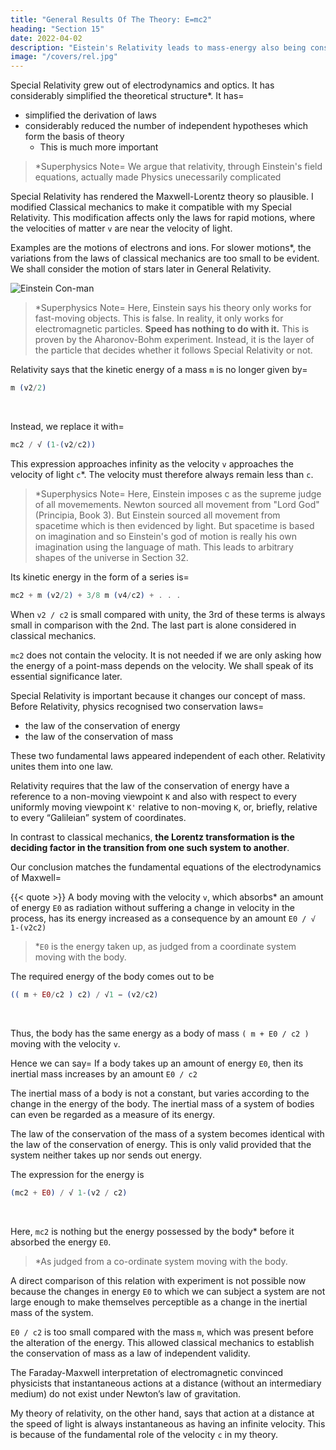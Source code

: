 ```yaml
---
title: "General Results Of The Theory: E=mc2"
heading: "Section 15"
date: 2022-04-02
description: "Eistein's Relativity leads to mass-energy also being constrained by c, leading to E = mc2"
image: "/covers/rel.jpg"
---
```




Special Relativity grew out of electrodynamics and optics. It has considerably simplified the theoretical structure*. It has= 
- simplified the derivation of laws
- considerably reduced the number of independent hypotheses which form the basis of theory
  - This is much more important

> *Superphysics Note=  We argue that relativity, through Einstein's field equations, actually made Physics unecessarily complicated



Special Relativity has rendered the Maxwell-Lorentz theory so plausible.<!-- , that the latter would have been generally accepted by physicists even if experiment had decided less unequivocally in its favour. --> I modified Classical mechanics to make it compatible with my <!--  needed to be modified before it could come into line with the demands of the --> Special Relativity. <span style="color=  red">This modification affects only the laws for rapid motions, where the velocities of matter `v` are near the velocity of light</span>. 

Examples are the motions of electrons and ions. For slower motions*, the variations from the laws of classical mechanics are too small to be evident. We shall consider the motion of stars later in General Relativity.


![Einstein Con-man](/avatars/einbla.png)

> *Superphysics Note=  Here, Einstein says his theory only works for fast-moving objects. This is false. In reality, it only works for electromagnetic particles. <b>Speed has nothing to do with it.</b> This is proven by the Aharonov-Bohm experiment. Instead, it is the layer of the particle that decides whether it follows Special Relativity or not. 



Relativity says that the kinetic energy of a mass `m` is no longer given by= 

``` elixir
m (v2/2) 
```

<br>

Instead, we replace it with= 

``` elixir
mc2 / √ (1-(v2/c2))
```

This expression approaches infinity as the velocity `v` approaches the velocity of light `c`*.  The velocity must therefore always remain less than `c`. <!-- , however great may be the energies used to produce the acceleration.  -->


> *Superphysics Note=  Here, Einstein imposes c as the supreme judge of all movemements. Newton sourced all movement from "Lord God" (Principia, Book 3). But Einstein sourced all movement from spacetime which is then evidenced by light. But spacetime is based on imagination and so Einstein's god of motion is really his own imagination using the language of math. This leads to arbitrary shapes of the universe in Section 32.



Its kinetic energy in the form of a series is= 

``` elixir
mc2 + m (v2/2) + 3/8 m (v4/c2) + . . .
```


When `v2 / c2` is small compared with unity, the 3rd of these terms is always small in comparison with the 2nd. The last part is alone considered in classical mechanics. 

`mc2` does not contain the velocity. It is not needed if we are only asking how the energy of a point-mass depends on the velocity. We shall speak of its essential significance later.

Special Relativity is important because it changes our concept of mass. Before Relativity, physics recognised two conservation laws= 
- the law of the conservation of energy
- the law of the conservation of mass

These two fundamental laws appeared independent of each other. Relativity unites them into one law. 

<!-- We shall now briefly consider how this unification came about, and what meaning is to
be attached to it. -->

Relativity requires that the law of the conservation of energy have a reference to a non-moving viewpoint `K` and also with respect to every uniformly moving viewpoint `K'` relative to non-moving `K`, or, briefly, relative to every “Galileian” system of coordinates.

In contrast to classical mechanics, **the Lorentz transformation is the deciding factor in the transition from one such system to another**.

<!-- By means of comparatively simple considerations we are led to draw the following conclusion from these premises, in conjunction with -->

Our conclusion matches the fundamental equations of the electrodynamics of Maxwell=  

{{< quote >}}
A body moving with the velocity <code>v</code>, which absorbs* an amount of energy <code>E0</code> as radiation without suffering a change in velocity in the process, has its energy increased as a consequence by an amount <code>E0 / √ 1-(v2c2)</code>
</div>

> *`E0` is the energy taken up, as judged from a coordinate system moving with the body.
<!-- [ *
E 0
v 2
1 − 2
c -->

<!-- In consideration of the expression given above for the kinetic energy of the body, --> The required energy of the body comes out to be

``` elixir
(( m + E0/c2 ) c2) / √1 − (v2/c2)
```

<br>

Thus, the body has the same energy as a body of mass `( m + E0 / c2 )` moving with the velocity `v`.

Hence we can say=  If a body takes up an amount of energy `E0`, then its inertial mass increases by an amount `E0 / c2`

The inertial mass of a body is not a constant, but varies according to the change in the energy of the body. The inertial mass of a system of bodies can even be regarded as a measure of its energy. 

The law of the conservation of the mass of a system becomes identical with the law of the conservation of energy. This is only valid provided that the system neither takes up nor sends out energy. 

The expression for the energy is

``` elixir
(mc2 + E0) / √ 1-(v2 / c2)
```

<br>

Here, `mc2` is nothing but the energy possessed by the body* before it absorbed the energy `E0`.

> *As judged from a co-ordinate system moving with the body.


A direct comparison of this relation with experiment is not possible now because the changes in energy `E0` to which we can subject a system are not large enough to make themselves perceptible as a change in the inertial mass of the system.

`E0 / c2` is too small compared with the mass `m`, which was present before the alteration of the energy. This allowed classical mechanics to establish the conservation of mass as a law of independent validity. 


The Faraday-Maxwell interpretation of electromagnetic convinced physicists that instantaneous actions at a distance (without an intermediary medium) do not exist under Newton’s law of gravitation. 

My theory of relativity, on the other hand, says that action at a distance at the speed of light is always instantaneous as having <!-- action at a distance or of action at a distance with --> an infinite velocity. This is because of the fundamental role of the velocity `c` in my theory. 
